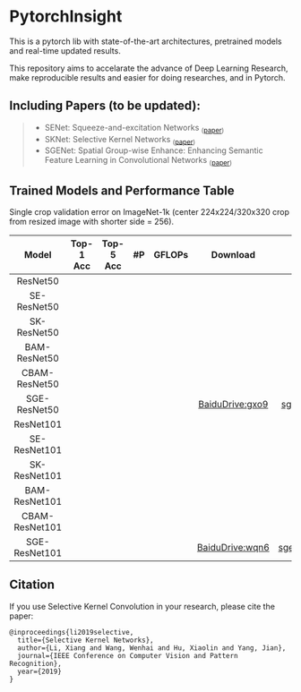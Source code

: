 # PytorchInsight

This is a pytorch lib with state-of-the-art architectures, pretrained models and real-time updated results.

This repository aims to accelarate the advance of Deep Learning Research, make reproducible results and easier for doing researches, and in Pytorch.

## Including Papers (to be updated):
> * SENet: Squeeze-and-excitation Networks <sub>([paper]())</sub>
> * SKNet: Selective Kernel Networks <sub>([paper](https://arxiv.org/pdf/1903.06586.pdf))</sub>
> * SGENet: Spatial Group-wise Enhance: Enhancing Semantic Feature Learning in Convolutional Networks <sub>([paper]())</sub>



## Trained Models and Performance Table
Single crop validation error on ImageNet-1k (center 224x224/320x320 crop from resized image with shorter side = 256). 

| Model | Top-1 Acc | Top-5 Acc | #P | GFLOPs | Download | log |
|:-:|:-:|:-:|:-:|:-:|:-:|:-:|
|ResNet50       |||||||
|SE-ResNet50    ||||||| 
|SK-ResNet50    |||||||
|BAM-ResNet50   |||||||
|CBAM-ResNet50  |||||||
|SGE-ResNet50   |||||[BaiduDrive:gxo9](https://pan.baidu.com/s/11bb2XBGkTqIoOunaSXOOTg)|[sge_resnet50.log](https://github.com/implus/PytorchInsight/blob/master/pretrain_log/sge_resnet50.log.txt)|
|ResNet101      |||||||
|SE-ResNet101   |||||||
|SK-ResNet101   |||||||
|BAM-ResNet101  |||||||
|CBAM-ResNet101 |||||||
|SGE-ResNet101  |||||[BaiduDrive:wqn6](https://pan.baidu.com/s/1X_qZbmC1G2qqdzbIx6C0cQ)|[sge_resnet101.log](https://github.com/implus/PytorchInsight/blob/master/pretrain_log/sge_resnet101.log.txt)|



## Citation

If you use Selective Kernel Convolution in your research, please cite the paper:
    
    @inproceedings{li2019selective,
      title={Selective Kernel Networks},
      author={Li, Xiang and Wang, Wenhai and Hu, Xiaolin and Yang, Jian},
      journal={IEEE Conference on Computer Vision and Pattern Recognition},
      year={2019}
    }


